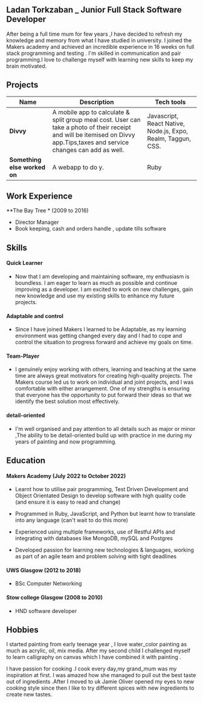 ## Ladan Torkzaban _ Junior Full Stack Software Developer

After being a full time mum for few years ,I have decided to refresh my knowledge and memory from what I have studied in university. I joined the Makers academy and achieved an incredible experience in 16 weeks on full stack programming  and testing . I'm skilled in communication and pair programming.I love to challenge myself with learning new skills to keep my brain motivated.

## Projects

|         Name              |                     Description                    |               Tech tools            |
| --------------------------| -------------------------------------------------- | ----------------------------------- |
|         **Divvy**         | A mobile app to calculate & split group meal cost. User can take a photo of their receipt and will be itemised on Divvy app.Tips,taxes and service changes can add as well.| Javascript, React Native, Node.js,  Expo, Realm, Taggun, CSS.   |  
| **Something else worked on** | A webapp to do y. | Ruby              |

## Work Experience

**The Bay Tree * (2009 to 2016) 
- Director Manager 
- Book keeping, cash and orders handle , update tills software


## Skills

#### Quick Learner
- Now that I am developing and maintaining software, my enthusiasm is boundless. I am eager to learn as much as possible   and continue improving as a developer. I am excited to work on new challenges, gain new knowledge and use my existing 
skills to enhance my future projects. 

#### Adaptable and control
- Since I have joined Makers I learned to be Adaptable, as my learning environment was getting changed every day and I had to cope and control the situation to progress forward and achieve my goals on time.

#### Team-Player
- I genuinely enjoy working with others, learning and teaching at the same time  are always great motivators for creating high-quality  projects. The Makers course led us to work on individual and joint projects, and I was comfortable with either arrangement. One of my strengths is ensuring that everyone has the opportunity to put forward their ideas so that we identify the best solution most effectively.

#### detail-oriented
- I'm well organised and pay attention to all details such as major or minor ,The ability to be detail-oriented build up with practice in me during my years of painting and now programming.

## Education

#### Makers Academy (July 2022 to October 2022)
- Learnt how to utilise pair programming, Test Driven Development and Object Orientated Design to develop software with high quality code (and ensure it is easy to read and change)

- Programmed in Ruby, JavaScript, and Python but learnt how to translate into any language (can't wait to do this more)

- Experienced using multiple frameworks, use of Restful APIs and integrating with databases like MongoDB, mySQL and Postgres

- Developed passion for learning new technologies & languages, working as part of an agile team and problem solving with tight deadlines


#### UWS Glasgow (2012 to 2018)
- BSc Computer Networking

#### Stow college Glasgow (2008 to 2010)
- HND software developer

## Hobbies 

I started painting from early teenage year , I love water_color painting as much as acrylic, oil, mix media. After my second child I challenged myself to learn calligraphy on canvas which I have combined it with painting .

I have passion for cooking .I cook every day,my grand_mum was my inspiration at first. I was amazed how she managed to pull out the best taste out of ingredients .After I moved to uk Jamie Oliver opened my eyes to new cooking style since then I like to try different spices with new ingredients to create new tastes.

